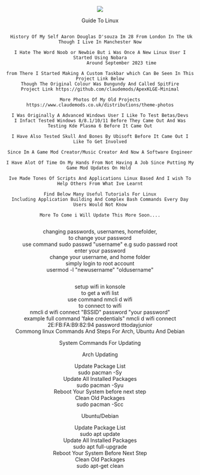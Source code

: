 <p align="center">
<img src="https://i.postimg.cc/7LwstxCz/me.webp">	



<div align="center">
Guide To Linux

  
```

 History Of My Self Aaron Douglas D'souza Im 28 From London In The Uk Though I Live In Manchester Now

I Hate The Word Noob or Newbie But i Was Once A New Linux User I Started Using Nobara
                 Around September 2023 time 

from There I Started Making A Custom Taskbar which Can Be Seen In This Project Link Below
Though The Original Colour Was Bungundy And Called SpitFire
Project Link https://github.com/claudemods/ApexKLGE-Minimal

More Photos Of My Old Projects https://www.claudemods.co.uk/distributions/theme-photos

I Was Originally A Advanced Windows User I Like To Test Betas/Devs
I Infact Tested Windows 8/8.1/10/11 Before They Came Out And Was Testing Kde Plasma 6 Before It Came Out

I Have Also Tested Skull And Bones By Ubisoft Before It Came Out I Like To Get Involved

Since Im A Game Mod Creator/Music Creator And Now A Software Engineer

I Have Alot Of Time On My Hands From Not Having A Job Since Putting My Game Mod Updates On Hold 

Ive Made Tones Of Scripts And Applications Linux Based And I wish To Help Others From What Ive Learnt

Find Below Many Useful Tutorials For Linux
Including Application Building And Complex Bash Commands Every Day Users Would Not Know

More To Come i Will Update This More Soon....
  

```


<div align="center">
changing passwords, usernames, homefolder,
<div align="center">
to change your password
  <div align="center">
use command sudo passwd "username" e.g sudo passwd root
    <div align="center">
enter your password
<div align="center">

<div align="center">
change your username, and home folder
  <div align="center">
simply login to root account
    <div align="center">
usermod -l "newusername" "oldusername"





```

```

<div align="center">
setup wifi in konsole 
  <div align="center">
to get a wifi list 
    <div align="center">
use command nmcli d wifi 
<div align="center">


<div align="center">
to connect to wifi
  <div align="center">
nmcli d wifi connect "BSSID" password "your password"
    <div align="center">
example full command 'fake credentials" nmcli d wifi connect 2E:FB:FA:B9:82:94 password tttodayjunior


<div align="center">
Commong linux Commands And Steps For Arch, Ubuntu And Debian
<div align="center">

System Commands For Updating
<div align="center"> 

Arch Updating
<div align="center">
Update Package List
<div align="center">
  sudo pacman -Sy
<div align="center">
  Update All Installed Packages
<div align="center">
sudo pacman -Syu
<div align="center">
Reboot Your System before next step
<div align="center">
  Clean Old Packages
  <div align="center">
sudo pacman -Scc

Ubuntu/Debian
<div align="center">
  Update Package List
<div align="center">
sudo apt update
  <div align="center">
    Update All Installed Packages
<div align="center">
sudo apt full-upgrade
<div align="center">
Reboot Your System Before Next Step
<div align="center">
Clean Old Packages
<div align="center">
sudo apt-get clean
<div align="center">
